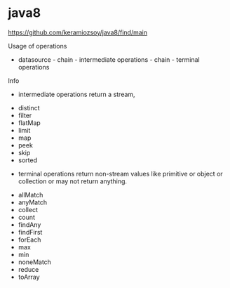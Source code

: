# java8

 
https://github.com/keramiozsoy/java8/find/main


 Usage of operations

 - datasource - chain - intermediate operations - chain - terminal operations

 Info

 - intermediate operations return a stream,

 * distinct 
 * filter
 * flatMap
 * limit
 * map
 * peek
 * skip
 * sorted

 - terminal operations return non-stream values like primitive or object or collection or may not return anything.

 * allMatch
 * anyMatch
 * collect
 * count
 * findAny
 * findFirst
 * forEach
 * max
 * min
 * noneMatch
 * reduce
 * toArray
